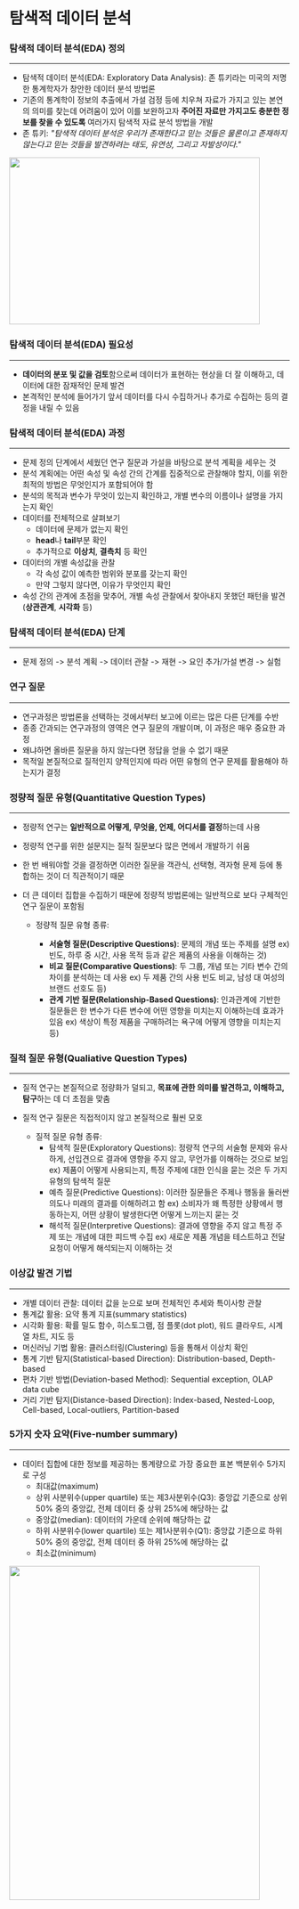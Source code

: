 # 탐색적 데이터 분석

### 탐색적 데이터 분석(EDA) 정의
---
* 탐색적 데이터 분석(EDA: Exploratory Data Analysis): 존 튜키라는 미국의 저명한 통계학자가 창안한 데이터 분석 방법론
* 기존의 통계학이 정보의 추출에서 가설 검정 등에 치우쳐 자료가 가지고 있는 본연의 의미를 찾는데 어려움이 있어
  이를 보완하고자 **주어진 자료만 가지고도 충분한 정보를 찾을 수 있도록** 여러가지 탐색적 자료 분석 방법을 개발
* 존 튜키: _"탐색적 데이터 분석은 우리가 존재한다고 믿는 것들은 물론이고 존재하지 않는다고 믿는 것들을 발견하려는 태도, 유연성, 그리고 자발성이다."_


<img src="https://upload.wikimedia.org/wikipedia/commons/b/ba/Data_visualization_process_v1.png" width="450px" height="300px"></img>


### 탐색적 데이터 분석(EDA) 필요성
---
* **데이터의 분포 및 값을 검토**함으로써 데이터가 표현하는 현상을 더 잘 이해하고, 데이터에 대한 잠재적인 문제 발견
* 본격적인 분석에 들어가기 앞서 데이터를 다시 수집하거나 추가로 수집하는 등의 결정을 내릴 수 있음


### 탐색적 데이터 분석(EDA) 과정
---
* 문제 정의 단계에서 세웠던 연구 질문과 가설을 바탕으로 분석 계획을 세우는 것
* 분석 계획에는 어떤 속성 및 속성 간의 간계를 집중적으로 관찰해야 할지, 이를 위한 최적의 방법은 무엇인지가 포함되어야 함
* 분석의 목적과 변수가 무엇이 있는지 확인하고, 개별 변수의 이름이나 설명을 가지는지 확인
* 데이터를 전체적으로 살펴보기
  * 데이터에 문제가 없는지 확인
  * **head**나 **tail**부분 확인
  * 추가적으로 **이상치**, **결측치** 등 확인
* 데이터의 개별 속성값을 관찰
  * 각 속성 값이 예측한 범위와 분포를 갖는지 확인
  * 만약 그렇지 않다면, 이유가 무엇인지 확인
* 속성 간의 관계에 초점을 맞추어, 개별 속성 관찰에서 찾아내지 못했던 패턴을 발견 (**상관관계**, **시각화** 등)


### 탐색적 데이터 분석(EDA) 단계
---
* 문제 정의 -> 분석 계획 -> 데이터 관찰 -> 재현 -> 요인 추가/가설 변경 -> 실험


### 연구 질문
---
* 연구과정은 방법론을 선택하는 것에서부터 보고에 이르는 많은 다른 단계를 수반
* 종종 간과되는 연구과정의 영역은 연구 질문의 개발이며, 이 과정은 매우 중요한 과정
* 왜냐하면 올바른 질문을 하지 않는다면 정답을 얻을 수 없기 때문
* 목적일 본질적으로 질적인지 양적인지에 따라 어떤 유형의 연구 문제를 활용해야 하는지가 결정


### 정량적 질문 유형(Quantitative Question Types)
---
* 정량적 연구는 **일반적으로 어떻게, 무엇을, 언제, 어디서를 결정**하는데 사용
* 정량적 연구를 위한 설문지는 질적 질문보다 많은 면에서 개발하기 쉬움
* 한 번 배워야할 것을 결정하면 이러한 질문을 객관식, 선택형, 격자형 문제 등에 통합하는 것이 더 직관적이기 때문
* 더 큰 데이터 집합을 수집하기 때문에 정량적 방법론에는 일반적으로 보다 구체적인 연구 질문이 포함됨

  * 정량적 질문 유형 종류:
  
    * **서술형 질문(Descriptive Questions)**: 문제의 개념 또는 주제를 설명 ex) 빈도, 하루 중 시간, 사용 목적 등과 같은 제품의 사용을 이해하는 것)
    * **비교 질문(Comparative Questions)**: 두 그룹, 개념 또는 기타 변수 간의 차이를 분석하는 데 사용 ex) 두 제품 간의 사용 빈도 비교, 남성 대 여성의 브랜드 선호도 등)
    * **관계 기반 질문(Relationship-Based Questions)**: 인과관계에 기반한 질문들은 한 변수가 다른 변수에 어떤 영향을 미치는지 이해하는데 효과가 있음 ex) 색상이 특정 제품을 구매하려는 욕구에 어떻게 영향을 미치는지 등)


### 질적 질문 유형(Qualiative Question Types)
---
* 질적 연구는 본질적으로 정량화가 덜되고, **목표에 관한 의미를 발견하고, 이해하고, 탐구**하는 데 더 초점을 맞춤
* 질적 연구 질문은 직접적이지 않고 본질적으로 훨씬 모호

  * 질적 질문 유형 종류:
    * 탐색적 질문(Exploratory Questions): 정량적 연구의 서술형 문제와 유사하게, 선입견으로 결과에 영향을 주지 않고, 무언가를 이해하는 것으로 보임 ex) 제품이 어떻게 사용되는지, 특정 주제에 대한 인식을 묻는 것은 두 가지 유형의 탐색적 질문
    * 예측 질문(Predictive Questions): 이러한 질문들은 주제나 행동을 둘러싼 의도나 미래의 결과를 이해하려고 함 ex) 소비자가 왜 특정한 상황에서 행동하는지, 어떤 상황이 발생한다면 어떻게 느끼는지 묻는 것
    * 해석적 질문(Interpretive Questions): 결과에 영향을 주지 않고 특정 주제 또는 개념에 대한 피드백 수집 ex) 새로운 제품 개념을 테스트하고 전달 요청이 어떻게 해석되는지 이해하는 것

### 이상값 발견 기법
---
* 개별 데이터 관찰: 데이터 값을 눈으로 보며 전체적인 추세와 특이사항 관찰
* 통계값 활용: 요약 통계 지표(summary statistics)
* 시각화 활용: 확률 밀도 함수, 히스토그램, 점 플롯(dot plot), 워드 클라우드, 시계열 차트, 지도 등
* 머신러닝 기법 활용: 클러스터링(Clustering) 등을 통해서 이상치 확인
* 통계 기반 탐지(Statistical-based Direction): Distribution-based, Depth-based
* 편차 기반 방법(Deviation-based Method): Sequential exception, OLAP data cube
* 거리 기반 탐지(Distance-based Direction): Index-based, Nested-Loop, Cell-based, Local-outliers, Partition-based

### 5가지 숫자 요약(Five-number summary)
---
* 데이터 집합에 대한 정보를 제공하는 통계량으로 가장 중요한 표본 백분위수 5가지로 구성
  * 최대값(maximum)
  * 상위 사분위수(upper quartile) 또는 제3사분위수(Q3): 중앙값 기준으로 상위 50% 중의 중앙값, 전체 데이터 중 상위 25%에 해당하는 값
  * 중앙값(median): 데이터의 가운데 순위에 해당하는 값
  * 하위 사분위수(lower quartile) 또는 제1사분위수(Q1): 중앙값 기준으로 하위 50% 중의 중앙값, 전체 데이터 중 하위 25%에 해당하는 값
  * 최소값(minimum)

<img src="https://en.wikipedia.org/wiki/Box_plot#/media/File:Michelsonmorley-boxplot.svg" width="450px" height="600px"></img>









